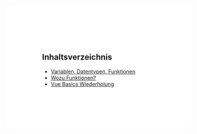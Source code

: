 <!-- .slide: data-transition="none" data-background="https://www.publicdomainpictures.net/pictures/210000/velka/blue-marble.jpg" -->


<div style="background-color: #ffffff; padding:100px; border-radius: 25px;">
<h2>Inhaltsverzeichnis</h2>

- [Variablen, Datentypen, Funktionen](https://github.io/robwalt/markdownslides/dks_gta_w1)
- [Wozu Funktionen?](https://github.io/robwalt/markdownslides/dks_gta_w2)
- [Vue Basics Wiederholung](https://github.io/robwalt/markdownslides/dks_gta_w3)

</div>
